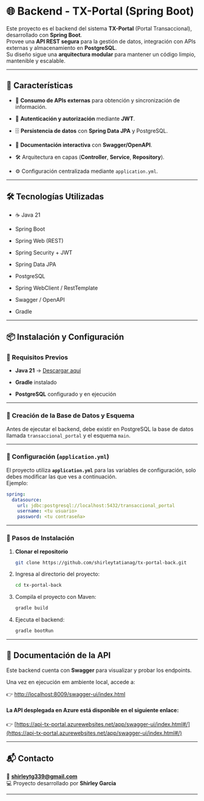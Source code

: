 # 🌐 Backend - TX-Portal (Spring Boot)

Este proyecto es el backend del sistema **TX-Portal** (Portal Transaccional), desarrollado con **Spring Boot**.  
Provee una **API REST segura** para la gestión de datos, integración con APIs externas y almacenamiento en **PostgreSQL**.  
Su diseño sigue una **arquitectura modular** para mantener un código limpio, mantenible y escalable.

----------

## 🚀 Características

-   📡 **Consumo de APIs externas** para obtención y sincronización de información.
    
-   🔐 **Autenticación y autorización** mediante **JWT**.
    
-   🗄️ **Persistencia de datos** con **Spring Data JPA** y PostgreSQL.
    
-   📑 **Documentación interactiva** con **Swagger/OpenAPI**.
    
-   🛠️ Arquitectura en capas (**Controller**, **Service**, **Repository**).
    
-   ⚙️ Configuración centralizada mediante `application.yml`.
    

----------

## 🛠️ Tecnologías Utilizadas

-   ☕ Java 21
    
-   Spring Boot
    
-   Spring Web (REST)
    
-   Spring Security + JWT
    
-   Spring Data JPA
    
-   PostgreSQL
    
-   Spring WebClient / RestTemplate
    
-   Swagger / OpenAPI
    
-   Gradle
    

----------

## 📦 Instalación y Configuración

### 🔹 Requisitos Previos

-   **Java 21** → [Descargar aquí](https://www.oracle.com/java/technologies/downloads/#java21) 
    
-   **Gradle** instalado
    
-   **PostgreSQL** configurado y en ejecución

----------

### 🔹 Creación de la Base de Datos y Esquema
Antes de ejecutar el backend, debe existir en PostgreSQL la base de datos llamada `transaccional_portal` y el esquema `main`.

----------

### 🔹 Configuración (`application.yml`)

El proyecto utiliza **`application.yml`** para las variables de configuración, solo debes modificar las que ves a continuación.  
Ejemplo:

```yaml
spring:
  datasource:
    url: jdbc:postgresql://localhost:5432/transaccional_portal
    username: <tu usuario>
    password: <tu contraseña>
```
----------

### 🔹 Pasos de Instalación

1.  **Clonar el repositorio**

    ```sh
    git clone https://github.com/shirleytatianag/tx-portal-back.git
    ```    

2. Ingresa al directorio del proyecto:
   ```sh
   cd tx-portal-back
   ```
3. Compila el proyecto con Maven:
   ```sh
   gradle build
   ```
4. Ejecuta el backend:
   ```sh
   gradle bootRun
    ```

----------

## 📄 Documentación de la API

Este backend cuenta con **Swagger** para visualizar y probar los endpoints.  

Una vez en ejecución em ambiente local, accede a:

👉 [http://localhost:8009/swagger-ui/index.html](http://localhost:8080/swagger-ui/index.html)

#### La API desplegada en Azure está disponible en el siguiente enlace:

👉 [https://api-tx-portal.azurewebsites.net/app/swagger-ui/index.html#/](https://api-tx-portal.azurewebsites.net/app/swagger-ui/index.html#/)

----------

## 📬 Contacto

📧 **shirleytg339@gmail.com**  
💻 Proyecto desarrollado por **Shirley Garcia**

----------

